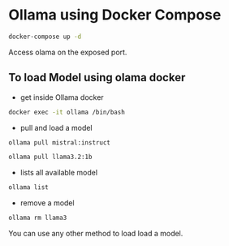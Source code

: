 # Ollama using Docker Compose

```bash
docker-compose up -d
```
Access olama on the exposed port.

## To load Model using olama docker 

- get inside Ollama docker 

```bash
docker exec -it ollama /bin/bash 
```
- pull and load a model 

```bash
ollama pull mistral:instruct 

ollama pull llama3.2:1b

```

- lists all available model

```bash
ollama list
```
- remove a model

```bash
ollama rm llama3
```
You can use any other method to load load a model.